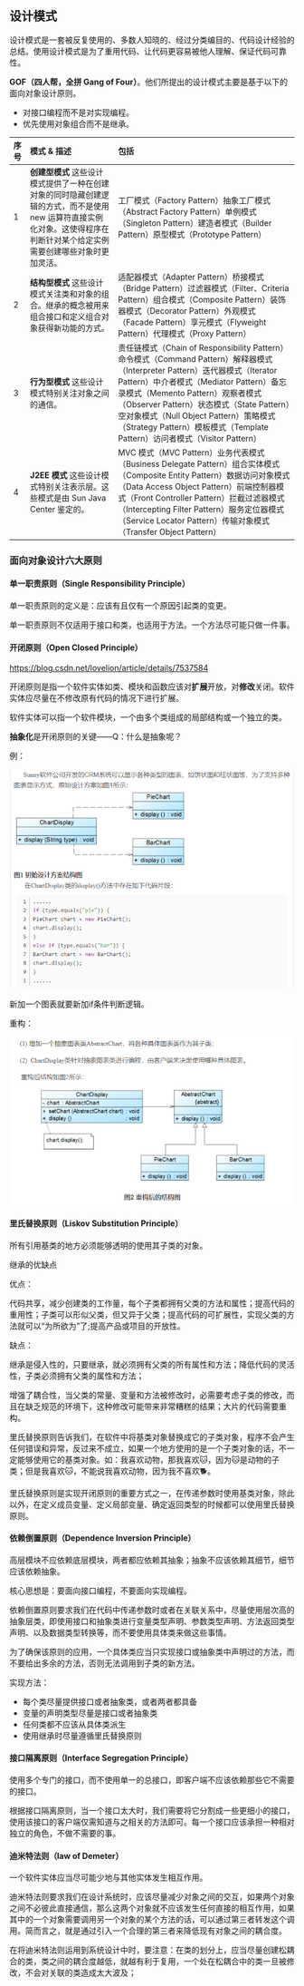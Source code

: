 ## 设计模式
设计模式是一套被反复使用的、多数人知晓的、经过分类编目的、代码设计经验的总结。使用设计模式是为了重用代码、让代码更容易被他人理解、保证代码可靠性。

**GOF（四人帮，全拼 Gang of Four）**。他们所提出的设计模式主要是基于以下的面向对象设计原则。

- 对接口编程而不是对实现编程。
- 优先使用对象组合而不是继承。

| 序号 | 模式 & 描述                                                  | 包括                                                         |
| :--- | :----------------------------------------------------------- | :----------------------------------------------------------- |
| 1    | **创建型模式** 这些设计模式提供了一种在创建对象的同时隐藏创建逻辑的方式，而不是使用 new 运算符直接实例化对象。这使得程序在判断针对某个给定实例需要创建哪些对象时更加灵活。 | 工厂模式（Factory Pattern）抽象工厂模式（Abstract Factory Pattern）单例模式（Singleton Pattern）建造者模式（Builder Pattern）原型模式（Prototype Pattern） |
| 2    | **结构型模式** 这些设计模式关注类和对象的组合。继承的概念被用来组合接口和定义组合对象获得新功能的方式。 | 适配器模式（Adapter Pattern）桥接模式（Bridge Pattern）过滤器模式（Filter、Criteria Pattern）组合模式（Composite Pattern）装饰器模式（Decorator Pattern）外观模式（Facade Pattern）享元模式（Flyweight Pattern）代理模式（Proxy Pattern） |
| 3    | **行为型模式** 这些设计模式特别关注对象之间的通信。          | 责任链模式（Chain of Responsibility Pattern）命令模式（Command Pattern）解释器模式（Interpreter Pattern）迭代器模式（Iterator Pattern）中介者模式（Mediator Pattern）备忘录模式（Memento Pattern）观察者模式（Observer Pattern）状态模式（State Pattern）空对象模式（Null Object Pattern）策略模式（Strategy Pattern）模板模式（Template Pattern）访问者模式（Visitor Pattern） |
| 4    | **J2EE 模式** 这些设计模式特别关注表示层。这些模式是由 Sun Java Center 鉴定的。 | MVC 模式（MVC Pattern）业务代表模式（Business Delegate Pattern）组合实体模式（Composite Entity Pattern）数据访问对象模式（Data Access Object Pattern）前端控制器模式（Front Controller Pattern）拦截过滤器模式（Intercepting Filter Pattern）服务定位器模式（Service Locator Pattern）传输对象模式（Transfer Object Pattern） |

### 面向对象设计六大原则

#### 单一职责原则（Single Responsibility Principle）

单一职责原则的定义是：应该有且仅有一个原因引起类的变更。

单一职责原则不仅适用于接口和类，也适用于方法。一个方法尽可能只做一件事。

#### 开闭原则（Open Closed Principle）

https://blog.csdn.net/lovelion/article/details/7537584

开闭原则是指一个软件实体如类、模块和函数应该对**扩展**开放，对**修改**关闭。软件实体应尽量在不修改原有代码的情况下进行扩展。

软件实体可以指一个软件模块，一个由多个类组成的局部结构或一个独立的类。

**抽象化**是开闭原则的关键——Q：什么是抽象呢？

例：

![image-20210422211259561](../../img/image-20210422211259561.png)

新加一个图表就要新加if条件判断逻辑。

重构：

![image-20210422211428343](../../img/image-20210422211428343.png)

#### 里氏替换原则（Liskov Substitution Principle）

所有引用基类的地方必须能够透明的使用其子类的对象。

继承的优缺点

优点：

代码共享，减少创建类的工作量，每个子类都拥有父类的方法和属性；提高代码的重用性；子类可以形似父类，但又异于父类；提高代码的可扩展性，实现父类的方法就可以“为所欲为”了;提高产品或项目的开放性。

缺点：

继承是侵入性的，只要继承，就必须拥有父类的所有属性和方法；降低代码的灵活性，子类必须拥有父类的属性和方法；

增强了耦合性，当父类的常量、变量和方法被修改时，必需要考虑子类的修改，而且在缺乏规范的环境下，这种修改可能带来非常糟糕的结果；大片的代码需要重构。

​		里氏替换原则告诉我们，在软件中将基类对象替换成它的子类对象，程序不会产生任何错误和异常，反过来不成立，如果一个地方使用的是一个子类对象的话，不一定能够使用它的基类对象。如：我喜欢动物，那我喜欢🐱，因为🐱是动物的子类；但是我喜欢🐱，不能说我喜欢动物，因为我不喜欢🐕。

​		里氏替换原则是实现开闭原则的重要方式之一，在传递参数时使用基类对象，除此以外，在定义成员变量、定义局部变量、确定返回类型的时候都可以使用里氏替换原则。



#### 依赖倒置原则（Dependence Inversion Principle）

高层模块不应依赖底层模块，两者都应依赖其抽象；抽象不应该依赖其细节，细节应该依赖抽象。

核心思想是：要面向接口编程，不要面向实现编程。

​		依赖倒置原则要求我们在代码中传递参数时或者在关联关系中，尽量使用层次高的抽象层类，即使用接口和抽象类进行变量类型声明、参数类型声明、方法返回类型声明、以及数据类型转换等，而不要使用具体类来做这些事情。

​		为了确保该原则的应用，一个具体类应当只实现接口或抽象类中声明过的方法，而不要给出多余的方法，否则无法调用到子类的新方法。

实现方法：

- 每个类尽量提供接口或者抽象类，或者两者都具备
- 变量的声明类型尽量是接口或者抽象类
- 任何类都不应该从具体类派生
- 使用继承时尽量遵循里氏替换原则



#### 接口隔离原则（Interface Segregation Principle）

使用多个专门的接口，而不使用单一的总接口，即客户端不应该依赖那些它不需要的接口。

​		根据接口隔离原则，当一个接口太大时，我们需要将它分割成一些更细小的接口，使用该接口的客户端仅需知道与之相关的方法即可。每一个接口应该承担一种相对独立的角色，不做不需要的事。



#### 迪米特法则（law of Demeter）

一个软件实体应当尽可能少地与其他实体发生相互作用。

​		迪米特法则要求我们在设计系统时，应该尽量减少对象之间的交互，如果两个对象之间不必彼此直接通信，那么这两个对象就不应该发生任何直接的相互作用，如果其中的一个对象需要调用另一个对象的某个方法的话，可以通过第三者转发这个调用。简而言之，就是通过引入一个合理的第三者来降低现有对象之间的耦合度。

​		在将迪米特法则运用到系统设计中时，要注意：在类的划分上，应当尽量创建松耦合的类，类之间的耦合度越低，就越有利于复用，一个处在松耦合中的类一旦被修改，不会对关联的类造成太大波及；